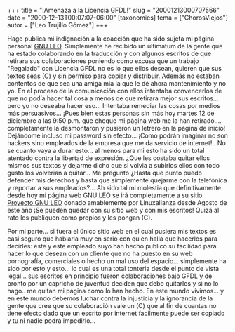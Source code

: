 +++
title = "¡Amenaza a la Licencia GFDL!"
slug = "20001213000707566"
date = "2000-12-13T00:07:07-06:00"
[taxonomies]
tema = ["ChorosViejos"]
autor = ["Leo Trujillo Gómez"]
+++

Hago publica mi indignación a la coacción que ha sido sujeta mi página
personal [GNU LEO](http://www.prodigyweb.net.mx/aleogom). Simplemente he
recibido un ultimatum de la gente que ha estado colaborando en la
traducción y con algunos escritos de que retirara sus colaboraciones
poniendo como excusa que un trabajo "Regalado" con Licencia GFDL no es
lo que ellos desean, quieren que sus textos seas (C) y sin permiso para
copiar y distribuir. Además no estaban contentos de que sea una amiga
mía la que le dé ahora mantenimiento y no yo. En el proceso de la
comunicación con ellos intentaba convencerlos de que no podía hacer tal
cosa a menos de que retirara mejor sus escritos... pero yo no deseaba
hacer eso... Intentaba remediar las cosas por medios más persuasivos...
¡Pues bien estas personas sin más hoy martes 12 de diciembre a las 9:50
p.m. que cheque mi página web me la han retirado.... completamente la
desmontaron y pusieron un letrero en la página de inicio! Dejándome
incluso mi password sin efecto... ¡Como podrán imaginar no son hackers
sino empleados de la empresa que me da servicio de internet!.. No se
cuanto vaya a durar esto... al menos para mi esto ha sido un total
atentado contra la libertad de expresión. ¿Que les costaba quitar ellos
mismos sus textos y dejarme dicho que si volvia a subirlos ellos con
todo gusto los volverian a quitar... Me pregunto ¿Hasta que punto puedo
defender mis derechos y hasta que simplemente quejarme con la telefónica
y reportar a sus empleados?... Ah sido tal mi molestia que
definitivamente desde hoy mi página web GNU LEO se irá completamente a
su sitio [Proyecto GNU LEO](http://gnu-leo.linuxpersonal.com) donado
amablemente por Linuxalianza desde Agosto de este año ¡Se pueden quedar
con su sitio web y con mis escritos! Quizá al rato los publiquen como
propios y les pongan (C).

Por mi parte... si fuera el único sitio web en el cual pusiera mis
textos es casi seguro que hablaria muy en serio con quien halla que
hacerlos para decirles: este y este empleado suyo han hecho publico su
facilidad para hacer lo que desean con un cliente que no ha puesto en su
web pornografía, comerciales o hecho un mal uso del espacio...
simplemente ha sido por esto y esto... lo cual es una total tonteria
desde el punto de vista legal... sus escritos en principio fueron
colaboraciones bajo GFDL y de pronto por un capricho de juventud deciden
que debo quitarlos y si no lo hago.. me quitan mi página como lo han
hecho. En este mundo vivimos... y en este mundo debemos luchar contra la
injusticia y la ignorancia de la gente que cree que su colaboración vale
un (C) que al fin de cuantas no tiene efecto dado que un escrito por
internet facilmente puede ser copiado y tu ni nadie podrá impedirlo...
